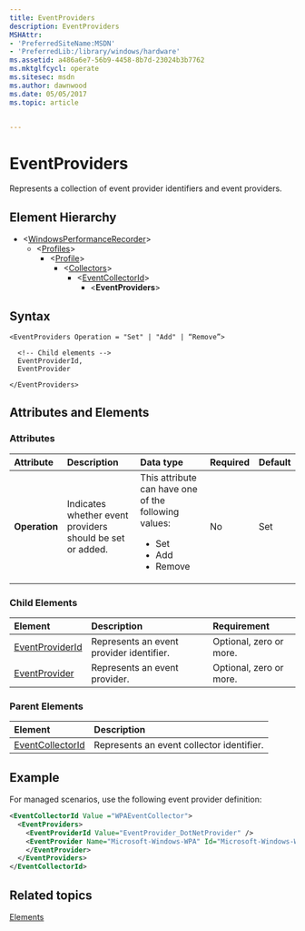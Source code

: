```yaml
---
title: EventProviders
description: EventProviders
MSHAttr:
- 'PreferredSiteName:MSDN'
- 'PreferredLib:/library/windows/hardware'
ms.assetid: a486a6e7-56b9-4458-8b7d-23024b3b7762
ms.mktglfcycl: operate
ms.sitesec: msdn
ms.author: dawnwood
ms.date: 05/05/2017
ms.topic: article


---
```



# EventProviders

Represents a collection of event provider identifiers and event providers.


## Element Hierarchy

* \<[WindowsPerformanceRecorder](windowsperformancerecorder.md)\>
  * \<[Profiles](profiles.md)\>
    * \<[Profile](profile-wpr.md)\>
      * \<[Collectors](collectors.md)\>
        * \<[EventCollectorId](eventcollectorid.md)\>
          * \<**EventProviders**\>


## Syntax

```
<EventProviders Operation = "Set" | "Add" | “Remove”>

  <!-- Child elements -->
  EventProviderId,
  EventProvider

</EventProviders>
```


## Attributes and Elements


### Attributes

| Attribute     | Description                                               | Data type                                                                                             | Required | Default |
| :------------ | :-------------------------------------------------------- | :---------------------------------------------------------------------------------------------------- | :------- | :------ |
| **Operation** | Indicates whether event providers should be set or added. | This attribute can have one of the following values: <ul><li>Set</li><li>Add</li><li>Remove</li></ul> | No       | Set     |


### Child Elements

| Element                               | Description                              | Requirement             |
| :------------------------------------ | :--------------------------------------- | :---------------------- |
| [EventProviderId](eventproviderid.md) | Represents an event provider identifier. | Optional, zero or more. |
| [EventProvider](eventprovider.md)     | Represents an event provider.            | Optional, zero or more. |


### Parent Elements

| Element                                 | Description                               |
| :-------------------------------------- | :---------------------------------------- |
| [EventCollectorId](eventcollectorid.md) | Represents an event collector identifier. |


## Example

For managed scenarios, use the following event provider definition:

```xml
<EventCollectorId Value ="WPAEventCollector">
  <EventProviders>
    <EventProviderId Value="EventProvider_DotNetProvider" />
    <EventProvider Name="Microsoft-Windows-WPA" Id="Microsoft-Windows-WPA" Stack="true">
    </EventProvider>
  </EventProviders>
</EventCollectorId>
```


## Related topics

[Elements](elements.md)

